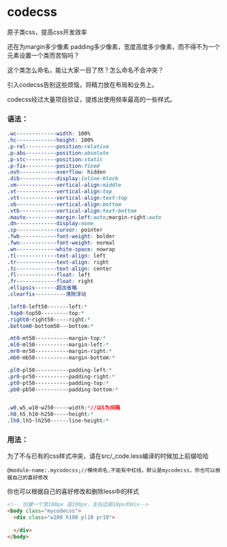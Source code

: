 # codecss
原子类css，提高css开发效率

还在为margin多少像素 padding多少像素，宽度高度多少像素，而不得不为一个元素设置一个类而苦恼吗？

这个类怎么命名，能让大家一目了然？怎么命名不会冲突？

引入codecss告别这些烦恼，将精力放在布局和业务上。

codecss经过大量项目验证，提炼出使用频率最高的一些样式。

### 语法：

```css
.wc-------------width: 100%
.hc-------------height: 100%
.p-rel----------position:relative
.p-abs----------position:absolute
.p-stc----------position:static
.p-fix----------position:fixed
.ovh------------overflow: hidden
.dib------------display:inline-block
.vm-------------vertical-align:middle
.vt-------------vertical-align:top
.vtt------------vertical-align:text-top
.vb-------------vertical-align:bottom
.vtb------------vertical-align:text-bottom
.mauto----------margin-left:auto;margin-right:auto
.dn-------------display:none
.cp-------------cursor: pointer
.fwb------------font-weight: bolder
.fwn------------font-weight: normal
.wn-------------white-space: nowrap
.tl-------------text-align: left
.tr-------------text-align: right
.tc-------------text-align: center
.fl-------------float: left
.fr-------------float: right
.ellipsis-------超出省略
.clearfix----------清除浮动
```

```css
.left0~left50-------left:*
.top0~top50---------top:*
.right0~right50-----right:*
.bottom0~bottom50---bottom:*

.mt0~mt50-----------margin-top:*
.ml0~ml50-----------margin-left:*
.mr0~mr50-----------margin-right:*
.mb0~mb50-----------margin-bottom:*

.pl0~pl50-----------padding-left:*
.pr0~pr50-----------padding-right:*
.pt0~pt50-----------padding-top:*
.pb0~pb50-----------padding-bottom:*


.w0,w5,w10~w250-----width:*//以5为间隔
.h0,h5,h10~h250-----height:*
.lh0,lh5~lh250------line-height:*
```

### 用法：

为了不与已有的css样式冲突，请在src/_code.less编译的时候加上前缀哈哈

```less
@module-name:.mycodecss;//模块命名,不能有中杠线，默认是mycodecss，你也可以根据自己的喜好修改
```
你也可以根据自己的喜好修改和删除less中的样式
```html
<!-- 创建一个宽100px 高100px，左右边距10px的div-->
<body class="mycodecss">
  <div class="w100 h100 pl10 pr10">
  	   
  </div>
</body>
```

